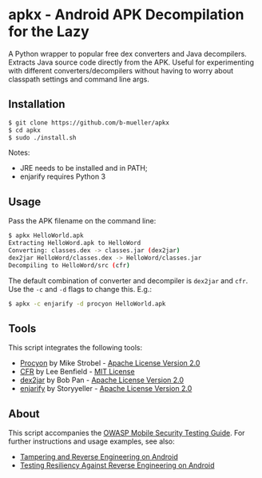 # apkx - Android APK Decompilation for the Lazy

A Python wrapper to popular free dex converters and Java decompilers. Extracts Java source code directly from the APK. Useful for experimenting with different converters/decompilers without having to worry about classpath settings and command line args.

## Installation

```bash
$ git clone https://github.com/b-mueller/apkx
$ cd apkx
$ sudo ./install.sh
```

Notes: 

- JRE needs to be installed and in PATH;
- enjarify requires Python 3

## Usage

Pass the APK filename on the command line:

```bash
$ apkx HelloWorld.apk 
Extracting HelloWord.apk to HelloWord
Converting: classes.dex -> classes.jar (dex2jar)
dex2jar HelloWord/classes.dex -> HelloWord/classes.jar
Decompiling to HelloWord/src (cfr)
```

The default combination of converter and decompiler is <code>dex2jar</code> and <code>cfr</code>. Use the <code>-c</code> and <code>-d</code> flags to change this. E.g.:

```bash
$ apkx -c enjarify -d procyon HelloWorld.apk
```

## Tools

This script integrates the following tools:

- [Procyon](https://bitbucket.org/mstrobel/procyon) by Mike Strobel - [Apache License Version 2.0](https://www.apache.org/licenses/LICENSE-2.0.html)
- [CFR](http://www.benf.org/other/cfr/) by Lee Benfield  - [MIT License](https://opensource.org/licenses/MIT)
- [dex2jar](https://github.com/pxb1988/dex2jar) by Bob Pan - [Apache License Version 2.0](https://www.apache.org/licenses/LICENSE-2.0.html)
- [enjarify](https://github.com/Storyyeller/enjarify) by Storyyeller - [Apache License Version 2.0](https://www.apache.org/licenses/LICENSE-2.0.html)

## About

This script accompanies the [OWASP Mobile Security Testing Guide](https://github.com/OWASP/owasp-mstg). For further instructions and usage examples, see also:

- [Tampering and Reverse Engineering on Android](https://github.com/OWASP/owasp-mstg/blob/master/Document/0x05c-Reverse-Engineering-and-Tampering.md)
- [Testing Resiliency Against Reverse Engineering on Android](https://github.com/OWASP/owasp-mstg/blob/master/Document/0x05j-Testing-Resiliency-Against-Reverse-Engineering.md)

